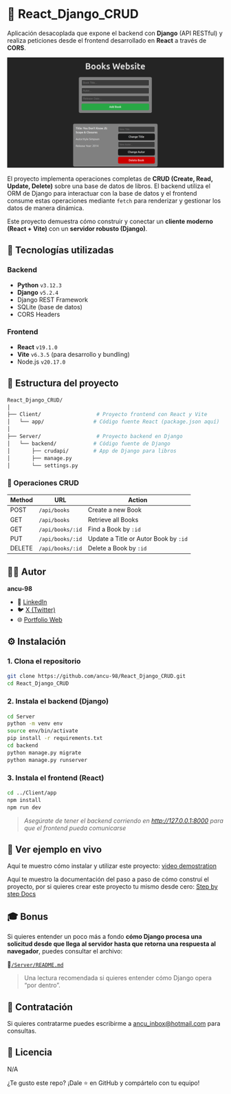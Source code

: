 # 📓 React_Django_CRUD

Aplicación desacoplada que expone el backend con **Django** (API RESTful) y realiza peticiones desde el frontend desarrollado en **React** a través de **CORS**.

![Image Alt](https://github.com/ancu-98/React_Django_CRUD/blob/89cfd144dd121b4a27899edd1fd063746ab2c557/Server/utils/Books-Website-Overview.png)

El proyecto implementa operaciones completas de **CRUD (Create, Read, Update, Delete)** sobre una base de datos de libros. El backend utiliza el ORM de Django para interactuar con la base de datos y el frontend consume estas operaciones mediante `fetch` para renderizar y gestionar los datos de manera dinámica.

Este proyecto demuestra cómo construir y conectar un **cliente moderno (React + Vite)** con un **servidor robusto (Django)**.

## 🚀 Tecnologías utilizadas

### Backend
- **Python** `v3.12.3`
- **Django** `v5.2.4`
- Django REST Framework
- SQLite (base de datos)
- CORS Headers

### Frontend
- **React** `v19.1.0`
- **Vite** `v6.3.5` (para desarrollo y bundling)
- Node.js `v20.17.0`

## 🧱 Estructura del proyecto

```bash
React_Django_CRUD/
│
├── Client/                  # Proyecto frontend con React y Vite
│   └── app/                # Código fuente React (package.json aquí)
│
├── Server/                  # Proyecto backend en Django
│   └── backend/            # Código fuente de Django
│       ├── crudapi/        # App de Django para libros
│       ├── manage.py
│       └── settings.py
```

### 🔄 Operaciones CRUD

| **Method** | **URL**                      | **Action**                                      |
|------------|------------------------------|-------------------------------------------------|
| POST       | `/api/books`                 | Create a new Book                               |
| GET        | `/api/books`                 | Retrieve all Books                              |
| GET        | `/api/books/:id`             | Find a Book by `:id`                            |
| PUT        | `/api/books/:id`             | Update a Title or Autor Book by `:id`           |
| DELETE     | `/api/books/:id`             | Delete a Book by `:id`                          |

## 👨‍💻 Autor

**ancu-98**

- 💼 [LinkedIn](https://www.linkedin.com/in/ancu98)
- 🐦 [X (Twitter)](https://x.com/)
- 🌐 [Portfolio Web](https://ancu98-website.netlify.app/#)

## ⚙️ Instalación

### 1. Clona el repositorio

```bash
git clone https://github.com/ancu-98/React_Django_CRUD.git
cd React_Django_CRUD
```
### 2. Instala el backend (Django)

```bash
cd Server
python -m venv env
source env/bin/activate
pip install -r requirements.txt
cd backend
python manage.py migrate
python manage.py runserver
```

### 3. Instala el frontend (React)

```bash
cd ../Client/app
npm install
npm run dev
```
> *Asegúrate de tener el backend corriendo en http://127.0.0.1:8000 para que el frontend pueda comunicarse*

## 🎥 Ver ejemplo en vivo
Aquí te muestro cómo instalar y utilizar este proyecto:
[video demostration]()

Aquí te muestro la documentación del paso a paso de cómo construí el proyecto, por si quieres crear este proyecto tu mismo desde cero:
[Step by step Docs](https://atom-sardine-e14.notion.site/Books-CRUD-API-Shared-22a3afe76d71803a8449ef00f8ec4597)

## 🎓 Bonus
Si quieres entender un poco más a fondo **cómo Django procesa una solicitud desde que llega al servidor hasta que retorna una respuesta al navegador**, puedes consultar el archivo:

📁[`/Server/README.md`](./Server/README.md)
> Una lectura recomendada si quieres entender cómo Django opera “por dentro”.

## 📩 Contratación
Si quieres contratarme puedes escribirme a ancu_inbox@hotmail.com para consultas.

## 🔐 Licencia
N/A

¿Te gusto este repo? ¡Dale ⭐ en GitHub y compártelo con tu equipo!

